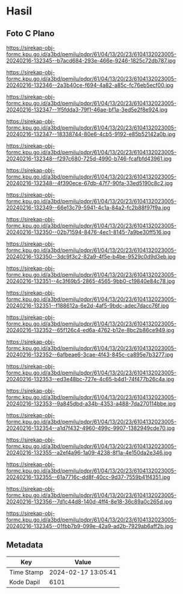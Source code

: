 # Hasil

## Foto C Plano

https://sirekap-obj-formc.kpu.go.id/a3bd/pemilu/pdpr/61/04/13/20/23/6104132023005-20240216-132345--b7acd684-293e-466e-9246-1825c72db787.jpg

https://sirekap-obj-formc.kpu.go.id/a3bd/pemilu/pdpr/61/04/13/20/23/6104132023005-20240216-132346--2a3b40ce-f694-4a82-a85c-fc76eb5ecf00.jpg

https://sirekap-obj-formc.kpu.go.id/a3bd/pemilu/pdpr/61/04/13/20/23/6104132023005-20240216-132347--1f5fdda3-79f1-46ae-bf1a-3ed5e2f8e924.jpg

https://sirekap-obj-formc.kpu.go.id/a3bd/pemilu/pdpr/61/04/13/20/23/6104132023005-20240216-132347--18338744-80e6-4cb5-9192-e85b52142a0b.jpg

https://sirekap-obj-formc.kpu.go.id/a3bd/pemilu/pdpr/61/04/13/20/23/6104132023005-20240216-132348--f297c680-725d-4990-b746-fcafbfd43961.jpg

https://sirekap-obj-formc.kpu.go.id/a3bd/pemilu/pdpr/61/04/13/20/23/6104132023005-20240216-132348--4f390ece-67db-47f7-90fa-33ed5190c8c2.jpg

https://sirekap-obj-formc.kpu.go.id/a3bd/pemilu/pdpr/61/04/13/20/23/6104132023005-20240216-132349--66e13c79-5941-4c1a-84a2-fc2b88f97f9a.jpg

https://sirekap-obj-formc.kpu.go.id/a3bd/pemilu/pdpr/61/04/13/20/23/6104132023005-20240216-132350--02b71594-8476-4ec1-8145-7a9be30ff516.jpg

https://sirekap-obj-formc.kpu.go.id/a3bd/pemilu/pdpr/61/04/13/20/23/6104132023005-20240216-132350--3dc9f3c2-82a9-4f5e-b4be-9529c0d9d3eb.jpg

https://sirekap-obj-formc.kpu.go.id/a3bd/pemilu/pdpr/61/04/13/20/23/6104132023005-20240216-132351--4c3f69b5-2865-4565-9bb0-c19840e84c78.jpg

https://sirekap-obj-formc.kpu.go.id/a3bd/pemilu/pdpr/61/04/13/20/23/6104132023005-20240216-132351--f188612a-6e2d-4af5-9bdc-adec7dacc76f.jpg

https://sirekap-obj-formc.kpu.go.id/a3bd/pemilu/pdpr/61/04/13/20/23/6104132023005-20240216-132352--65f126c4-ed6a-4762-b12e-8bc2b86ce949.jpg

https://sirekap-obj-formc.kpu.go.id/a3bd/pemilu/pdpr/61/04/13/20/23/6104132023005-20240216-132352--6afbeae6-3cae-4f43-845c-ca895e7b3277.jpg

https://sirekap-obj-formc.kpu.go.id/a3bd/pemilu/pdpr/61/04/13/20/23/6104132023005-20240216-132353--ed3e48bc-727e-4c65-b4d1-74f477b26c4a.jpg

https://sirekap-obj-formc.kpu.go.id/a3bd/pemilu/pdpr/61/04/13/20/23/6104132023005-20240216-132353--9a845dbd-a34b-4353-a488-7da270114bbe.jpg

https://sirekap-obj-formc.kpu.go.id/a3bd/pemilu/pdpr/61/04/13/20/23/6104132023005-20240216-132354--a1d7f432-4960-499c-9907-1382949cde70.jpg

https://sirekap-obj-formc.kpu.go.id/a3bd/pemilu/pdpr/61/04/13/20/23/6104132023005-20240216-132355--a2ef4a96-1a09-4238-8f1a-4e150da2e346.jpg

https://sirekap-obj-formc.kpu.go.id/a3bd/pemilu/pdpr/61/04/13/20/23/6104132023005-20240216-132355--61a7716c-dd8f-40cc-9d37-7559b41f4351.jpg

https://sirekap-obj-formc.kpu.go.id/a3bd/pemilu/pdpr/61/04/13/20/23/6104132023005-20240216-132356--7d1c44d8-140d-4ff4-8e18-36c89a0c265d.jpg

https://sirekap-obj-formc.kpu.go.id/a3bd/pemilu/pdpr/61/04/13/20/23/6104132023005-20240216-132345--01fbb7b9-099e-42a9-ad2b-7929ab6aff2b.jpg


## Metadata

| Key        | Value               |
| ---------- | ------------------- |
| Time Stamp | 2024-02-17 13:05:41 |
| Kode Dapil | 6101                |



